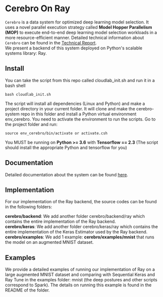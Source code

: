 Cerebro On Ray
==============
 
``Cerebro`` is a data system for optimized deep learning model selection. It uses a novel parallel execution strategy
called **Model Hopper Parallelism (MOP)** to execute end-to-end deep learning model selection workloads in a more 
resource-efficient manner. Detailed technical information about ``Cerebro`` can be found in the 
[Technical Report](https://adalabucsd.github.io/papers/TR_2020_Cerebro.pdf). \
We present a backend of this system deployed on Python's scalable systems library: Ray.


Install
-------

You can take the script from this repo called cloudlab_init.sh and run it in a bash shell

    bash cloudlab_init.sh

The script will install all dependencies (Linux and Python) and make a project directory in your current folder. It will clone and make the cerebro-system repo in this folder and install a Python virtual environment env_cerebro. You need to activate the environment to run the scripts. Go to the project folder and run:

    source env_cerebro/bin/activate or activate.csh

You MUST be running on **Python >= 3.6** with **Tensorflow == 2.3** (The script should install the appropriate Python and tensorflow for you)


Documentation
-------------

Detailed documentation about the system can be found [here](https://adalabucsd.github.io/cerebro-system/).

Implementation
--------------

For our implementation of the Ray backend, the source codes can be found in the following folders: 

**cerebro/backend**: We add another folder cerebro/backend/ray which contains the entire implementation of the Ray backend. \
**cerebro/keras**: We add another folder cerebro/keras/ray which contains the entire implementation of the Keras Estimator used by the Ray backend. \
**cerebro/examples**: We add 1 example: **cerebro/examples/mnist** that runs the model on an augmented MNIST dataset.

Examples
-------------
We provide a detailed examples of running our implementation of Ray on a large augmented MNIST dataset and comparing with Sequential Keras and Ray Tune in the examples folder: mnist (the deep postures and other scripts correspond to Spark).
The details on running this example is found in the README of the folder.

